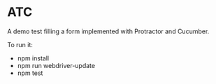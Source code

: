 # ATC

A demo test filling a form implemented with Protractor and Cucumber.

To run it:

 - npm install
 - npm run webdriver-update
 - npm test